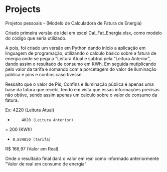 # Projects
Projetos pessoais - (Modelo de Calculadora de Fatura de Energia)


Criado primeira versão de idei em excel Cal_Fat_Energia.xlsx, como modelo do código que seria utilizado.

A pois, foi criado um versão em Python dando início a aplicação em linguagem de programação, utilizando o calculo básico sobre a fatura de energia onde se pega a "Leitura Atual e subtrai pela "Leitura Anterior", dando assim o resultado de consumo em KWh. Em seguida mutiplicando pelo valor da tarifa e somando com a porcetagem do valor de iluminação pública e pins e confins caso tivesse.

Ressalto que o valor de Pis, Confins e Iluminação pública é apenas uma base da fatura que recebi, tendo em vista que essas informações precisas não obtive, sendo assim apenas um calculo sobre o valor de consumo da fatura.

Ex:       4220 (Leitura Atual)
-         4020 (Leitura Anterior)
=          200 (KWh)
*     0.834850 (Tarifa)
R$    166,97   (Valor em Real)

Onde o resultado final dará o valor em real como informado anteriormente "Valor de real em consumo de energia"
